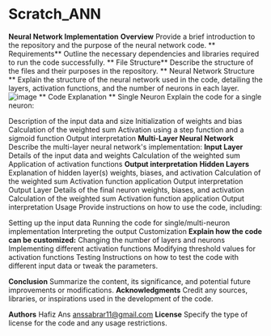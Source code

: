 # Scratch_ANN
**Neural Network Implementation**
**Overview**
Provide a brief introduction to the repository and the purpose of the neural network code.
**
Requirements**
Outline the necessary dependencies and libraries required to run the code successfully.
**
File Structure**
Describe the structure of the files and their purposes in the repository.
**
Neural Network Structure
**
Explain the structure of the neural network used in the code, detailing the layers, activation functions, and the number of neurons in each layer.
![image](https://github.com/Anss19-20Abrar/Strach_ANN/assets/88234138/0d5c7120-d5cb-48c7-bf00-ba43f69a519a)
**
Code Explanation
**
Single Neuron
Explain the code for a single neuron:

Description of the input data and size
Initialization of weights and bias
Calculation of the weighted sum
Activation using a step function and a sigmoid function
Output interpretation
**Multi-Layer Neural Network**
Describe the multi-layer neural network's implementation:
**Input Layer**
Details of the input data and weights
Calculation of the weighted sum
Application of activation functions
**Output interpretation**
**Hidden Layers**
Explanation of hidden layer(s) weights, biases, and activation
Calculation of the weighted sum
Activation function application
Output interpretation
Output Layer
Details of the final neuron weights, biases, and activation
Calculation of the weighted sum
Activation function application
Output interpretation
Usage
Provide instructions on how to use the code, including:

Setting up the input data
Running the code for single/multi-neuron implementation
Interpreting the output
Customization
**Explain how the code can be customized:**
Changing the number of layers and neurons
Implementing different activation functions
Modifying threshold values for activation functions
Testing
Instructions on how to test the code with different input data or tweak the parameters.

**Conclusion**
Summarize the content, its significance, and potential future improvements or modifications.
**Acknowledgments**
Credit any sources, libraries, or inspirations used in the development of the code.

**Authors**
Hafiz Ans
anssabrar11@gmail.com
**License**
Specify the type of license for the code and any usage restrictions.
